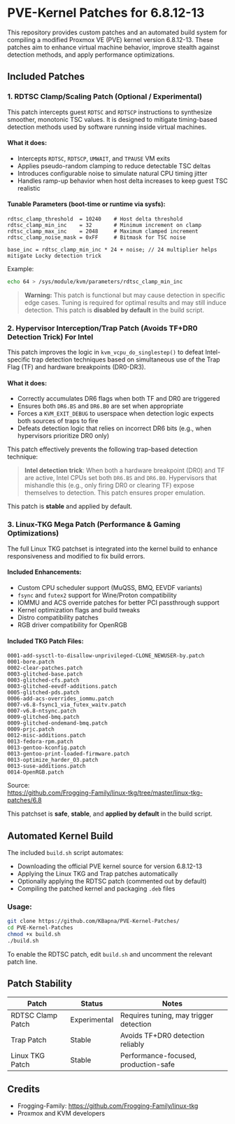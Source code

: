 # PVE-Kernel Patches for 6.8.12-13

This repository provides custom patches and an automated build system for compiling a modified Proxmox VE (PVE) kernel version 6.8.12-13. These patches aim to enhance virtual machine behavior, improve stealth against detection methods, and apply performance optimizations.


## Included Patches

### 1. RDTSC Clamp/Scaling Patch (Optional / Experimental)

This patch intercepts guest `RDTSC` and `RDTSCP` instructions to synthesize smoother, monotonic TSC values. It is designed to mitigate timing-based detection methods used by software running inside virtual machines.

#### What it does:
- Intercepts `RDTSC`, `RDTSCP`, `UMWAIT`, and `TPAUSE` VM exits
- Applies pseudo-random clamping to reduce detectable TSC deltas
- Introduces configurable noise to simulate natural CPU timing jitter
- Handles ramp-up behavior when host delta increases to keep guest TSC realistic

#### Tunable Parameters (boot-time or runtime via sysfs):
```
rdtsc_clamp_threshold  = 10240    # Host delta threshold
rdtsc_clamp_min_inc    = 32       # Minimum increment on clamp
rdtsc_clamp_max_inc    = 2048     # Maximum clamped increment
rdtsc_clamp_noise_mask = 0xFF     # Bitmask for TSC noise

base_inc = rdtsc_clamp_min_inc * 24 + noise; // 24 multiplier helps mitigate Locky detection trick
```

Example:
```bash
echo 64 > /sys/module/kvm/parameters/rdtsc_clamp_min_inc
```

> **Warning:** This patch is functional but may cause detection in specific edge cases. Tuning is required for optimal results and may still induce detection. This patch is **disabled by default** in the build script.


### 2. Hypervisor Interception/Trap Patch (Avoids TF+DR0 Detection Trick) For Intel

This patch improves the logic in `kvm_vcpu_do_singlestep()` to defeat Intel-specific trap detection techniques based on simultaneous use of the Trap Flag (TF) and hardware breakpoints (DR0-DR3). 

#### What it does:
- Correctly accumulates DR6 flags when both TF and DR0 are triggered
- Ensures both `DR6.BS` and `DR6.B0` are set when appropriate
- Forces a `KVM_EXIT_DEBUG` to userspace when detection logic expects both sources of traps to fire
- Defeats detection logic that relies on incorrect DR6 bits (e.g., when hypervisors prioritize DR0 only)

This patch effectively prevents the following trap-based detection technique:

> **Intel detection trick**: When both a hardware breakpoint (DR0) and TF are active, Intel CPUs set both `DR6.BS` and `DR6.B0`. Hypervisors that mishandle this (e.g., only firing DR0 or clearing TF) expose themselves to detection. This patch ensures proper emulation.

This patch is **stable** and applied by default.


### 3. Linux-TKG Mega Patch (Performance & Gaming Optimizations)

The full Linux TKG patchset is integrated into the kernel build to enhance responsiveness and modified to fix build errors.

#### Included Enhancements:
- Custom CPU scheduler support (MuQSS, BMQ, EEVDF variants)
- `fsync` and `futex2` support for Wine/Proton compatibility
- IOMMU and ACS override patches for better PCI passthrough support
- Kernel optimization flags and build tweaks
- Distro compatibility patches
- RGB driver compatibility for OpenRGB

#### Included TKG Patch Files:
```
0001-add-sysctl-to-disallow-unprivileged-CLONE_NEWUSER-by.patch
0001-bore.patch
0002-clear-patches.patch
0003-glitched-base.patch
0003-glitched-cfs.patch
0003-glitched-eevdf-additions.patch
0005-glitched-pds.patch
0006-add-acs-overrides_iommu.patch
0007-v6.8-fsync1_via_futex_waitv.patch
0007-v6.8-ntsync.patch
0009-glitched-bmq.patch
0009-glitched-ondemand-bmq.patch
0009-prjc.patch
0012-misc-additions.patch
0013-fedora-rpm.patch
0013-gentoo-kconfig.patch
0013-gentoo-print-loaded-firmware.patch
0013-optimize_harder_O3.patch
0013-suse-additions.patch
0014-OpenRGB.patch
```

Source:  
https://github.com/Frogging-Family/linux-tkg/tree/master/linux-tkg-patches/6.8

This patchset is **safe**, **stable**, and **applied by default** in the build script.


## Automated Kernel Build

The included `build.sh` script automates:

- Downloading the official PVE kernel source for version 6.8.12-13
- Applying the Linux TKG and Trap patches automatically
- Optionally applying the RDTSC patch (commented out by default)
- Compiling the patched kernel and packaging `.deb` files

### Usage:
```bash
git clone https://github.com/KBapna/PVE-Kernel-Patches/
cd PVE-Kernel-Patches
chmod +x build.sh
./build.sh
```

To enable the RDTSC patch, edit `build.sh` and uncomment the relevant patch line.


## Patch Stability

| Patch               | Status       | Notes                                  |
|---------------------|--------------|----------------------------------------|
| RDTSC Clamp Patch   | Experimental | Requires tuning, may trigger detection |
| Trap Patch          | Stable       | Avoids TF+DR0 detection reliably       |
| Linux TKG Patch     | Stable       | Performance-focused, production-safe   |


## Credits

- Frogging-Family: https://github.com/Frogging-Family/linux-tkg
- Proxmox and KVM developers
